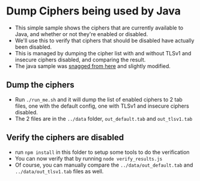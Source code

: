 # Dump Ciphers being used by Java
- This simple sample shows the ciphers that are currently available to Java, and whether or not they're enabled or disabled.
- We'll use this to verify that ciphers that should be disabled have actually been disabled.
- This is managed by dumping the cipher list with and without TLSv1 and insecure ciphers disabled, and comparing the result.
- The java sample was [snagged from here](https://confluence.atlassian.com/stashkb/list-ciphers-used-by-jvm-679609085.html) and slightly modified.

## Dump the ciphers 
- Run `./run_me.sh` and it will dump the list of enabled ciphers to 2 tab files, one with the default config, one with TLSv1 and insecure ciphers disabled.
- The 2 files are in the `../data` folder, `out_default.tab` and `out_tlsv1.tab`

## Verify the ciphers are disabled
- run `npm install` in this folder to setup some tools to do the verification
- You can now verify that by running `node verify_results.js`
- Of course, you can manually compare the `../data/out_default.tab` and `../data/out_tlsv1.tab` files as well.
